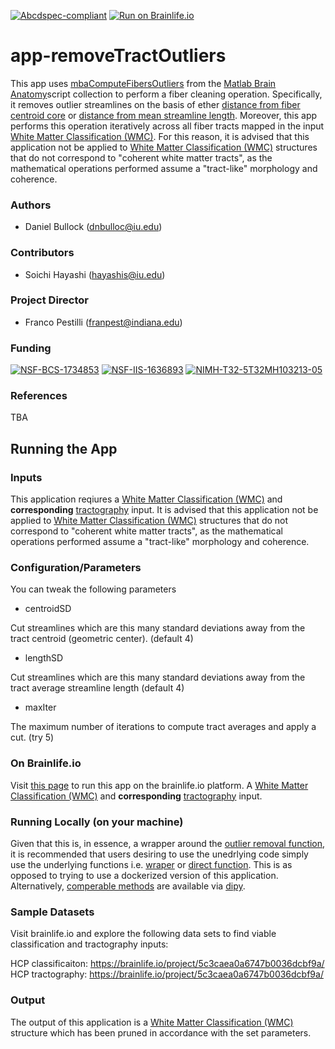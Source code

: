 
[![Abcdspec-compliant](https://img.shields.io/badge/ABCD_Spec-v1.1-green.svg)](https://github.com/brain-life/abcd-spec)
[![Run on Brainlife.io](https://img.shields.io/badge/Brainlife-bl.app.189-blue.svg)](https://doi.org/10.25663/brainlife.app.189)

# app-removeTractOutliers
This app uses [mbaComputeFibersOutliers](https://github.com/francopestilli/mba/blob/master/compute/mbaComputeFibersOutliers.m) from the [Matlab Brain Anatomy](https://github.com/francopestilli/mba)script collection to perform a fiber cleaning operation.  Specifically, it removes outlier streamlines on the basis of ether [distance from fiber centroid core](https://github.com/francopestilli/mba/blob/1f06c4bd86da41322d292bfb0318ab61efe8b4a5/compute/mbaComputeFibersOutliers.m#L11) or [distance from mean streamline length](https://github.com/francopestilli/mba/blob/1f06c4bd86da41322d292bfb0318ab61efe8b4a5/compute/mbaComputeFibersOutliers.m#L13).  Moreover, this app performs this operation iteratively across all fiber tracts mapped in the input [White Matter Classification (WMC)](https://brainlife.io/datatype/5cc1d64c44947d8aea6b2d8b).  For this reason, it is advised that this application not be applied to [White Matter Classification (WMC)](https://brainlife.io/datatype/5cc1d64c44947d8aea6b2d8b) structures that do not correspond to "coherent white matter tracts", as the mathematical operations performed assume a "tract-like" morphology and coherence.

### Authors
- Daniel Bullock (dnbulloc@iu.edu)

### Contributors
- Soichi Hayashi (hayashis@iu.edu)

### Project Director
- Franco Pestilli (franpest@indiana.edu)

### Funding 
[![NSF-BCS-1734853](https://img.shields.io/badge/NSF_BCS-1734853-blue.svg)](https://nsf.gov/awardsearch/showAward?AWD_ID=1734853)
[![NSF-IIS-1636893](https://img.shields.io/badge/NSF_IIS-1636893-blue.svg)](https://nsf.gov/awardsearch/showAward?AWD_ID=1636893)
[![NIMH-T32-5T32MH103213-05](https://img.shields.io/badge/NIMH_T32-5T32MH103213--05-blue.svg)](https://projectreporter.nih.gov/project_info_description.cfm?aid=9725739)

### References 
TBA

## Running the App 

### Inputs

This application reqiures a [White Matter Classification (WMC)](https://brainlife.io/datatype/5cc1d64c44947d8aea6b2d8b) and **corresponding** [tractography](https://brainlife.io/datatype/5907d922436ee50ffde9c549) input. It is advised that this application not be applied to [White Matter Classification (WMC)](https://brainlife.io/datatype/5cc1d64c44947d8aea6b2d8b) structures that do not correspond to "coherent white matter tracts", as the mathematical operations performed assume a "tract-like" morphology and coherence.

### Configuration/Parameters

You can tweak the following parameters

* centroidSD

Cut streamlines which are this many standard deviations away from the tract centroid (geometric center). (default 4)

* lengthSD

Cut streamlines which are this many standard deviations away from the tract average streamline length (default 4)

* maxIter

The maximum number of iterations to compute tract averages and apply a cut. (try 5)

### On Brainlife.io

Visit [this page](https://doi.org/10.25663/brainlife.app.195) to run this app on the brainlife.io platform.  A [White Matter Classification (WMC)](https://brainlife.io/datatype/5cc1d64c44947d8aea6b2d8b) and **corresponding** [tractography](https://brainlife.io/datatype/5907d922436ee50ffde9c549) input.

### Running Locally (on your machine)

Given that this is, in essence, a wrapper around the [outlier removal function](https://github.com/francopestilli/mba/blob/master/compute/mbaComputeFibersOutliers.m), it is recommended that users desiring to use the unedrlying code simply use the underlying functions i.e. [wraper](https://github.com/DanNBullock/wma_tools/blob/master/ClassificationStruc_Tools/removeOutliersClassification.m) or [direct function](https://github.com/francopestilli/mba/blob/master/compute/mbaComputeFibersOutliers.m).  This is as opposed to trying to use a dockerized version of this application.  Alternatively, [comperable methods](https://dipy.org/documentation/1.0.0./examples_built/cluster_confidence/) are available via [dipy](https://dipy.org/).

### Sample Datasets

Visit brainlife.io and explore the following data sets to find viable classification and tractography inputs:

HCP classificaiton:  https://brainlife.io/project/5c3caea0a6747b0036dcbf9a/
HCP tractography:  https://brainlife.io/project/5c3caea0a6747b0036dcbf9a/

### Output

The output of this application is a [White Matter Classification (WMC)](https://brainlife.io/datatype/5cc1d64c44947d8aea6b2d8b) structure which has been pruned in accordance with the set parameters.


